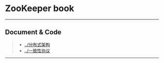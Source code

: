 # ZooKeeper book

---

## Document & Code
> * [../分布式架构](https://github.com/zozospider/note/blob/master/distributed/ZooKeeper/ZooKeeper-book/ZooKeeper-book-分布式架构.md)
> * [../一致性协议](https://github.com/zozospider/note/blob/master/distributed/ZooKeeper/ZooKeeper-book/ZooKeeper-book-一致性协议.md)

---

